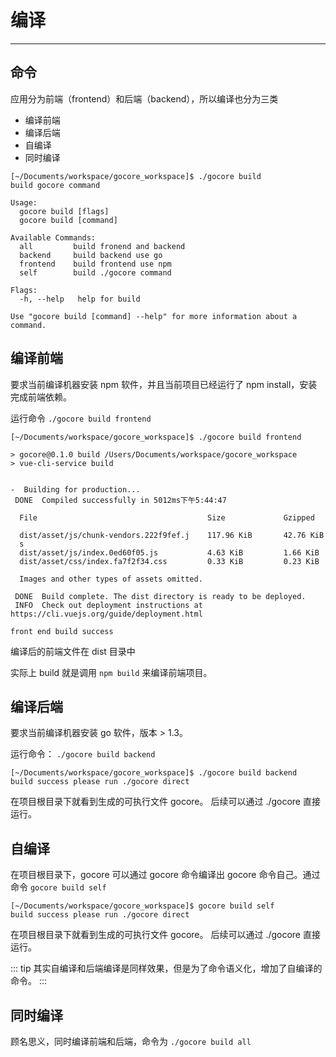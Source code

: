 # 编译

---

## 命令

应用分为前端（frontend）和后端（backend），所以编译也分为三类
- 编译前端
- 编译后端
- 自编译
- 同时编译

```
[~/Documents/workspace/gocore_workspace]$ ./gocore build
build gocore command

Usage:
  gocore build [flags]
  gocore build [command]

Available Commands:
  all         build fronend and backend
  backend     build backend use go
  frontend    build frontend use npm
  self        build ./gocore command

Flags:
  -h, --help   help for build

Use "gocore build [command] --help" for more information about a command.
```

## 编译前端

要求当前编译机器安装 npm 软件，并且当前项目已经运行了 npm install，安装完成前端依赖。

运行命令 `./gocore build frontend`

```
[~/Documents/workspace/gocore_workspace]$ ./gocore build frontend

> gocore@0.1.0 build /Users/Documents/workspace/gocore_workspace
> vue-cli-service build


-  Building for production...
 DONE  Compiled successfully in 5012ms下午5:44:47

  File                                      Size             Gzipped

  dist/asset/js/chunk-vendors.222f9fef.j    117.96 KiB       42.76 KiB
  s
  dist/asset/js/index.0ed60f05.js           4.63 KiB         1.66 KiB
  dist/asset/css/index.fa7f2f34.css         0.33 KiB         0.23 KiB

  Images and other types of assets omitted.

 DONE  Build complete. The dist directory is ready to be deployed.
 INFO  Check out deployment instructions at https://cli.vuejs.org/guide/deployment.html

front end build success
```

编译后的前端文件在 dist 目录中

实际上 build 就是调用 `npm build` 来编译前端项目。


## 编译后端

要求当前编译机器安装 go 软件，版本 > 1.3。

运行命令： `./gocore build backend`

```
[~/Documents/workspace/gocore_workspace]$ ./gocore build backend
build success please run ./gocore direct
```

在项目根目录下就看到生成的可执行文件 gocore。 后续可以通过 ./gocore 直接运行。

## 自编译

在项目根目录下，gocore 可以通过 gocore 命令编译出 gocore 命令自己。通过命令 `gocore build self`

```
[~/Documents/workspace/gocore_workspace]$ gocore build self
build success please run ./gocore direct
```

在项目根目录下就看到生成的可执行文件 gocore。 后续可以通过 ./gocore 直接运行。

::: tip
其实自编译和后端编译是同样效果，但是为了命令语义化，增加了自编译的命令。
:::

## 同时编译

顾名思义，同时编译前端和后端，命令为 `./gocore build all`
